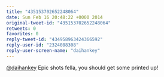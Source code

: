 ```yaml
---
title: "435153702652248064"
date: Sun Feb 16 20:48:22 +0000 2014
original-tweet-id: "435153702652248064"
retweets: 0
favorites: 0
reply-tweet-id: "434958963424366592"
reply-user-id: "2324088308"
reply-user-screen-name: "daihankey"
---
```

<a href="https://twitter.com/daihankey">@daihankey</a> Epic shots fella, you should get some printed up!
